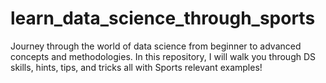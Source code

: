 # learn_data_science_through_sports
Journey through the world of data science from beginner to advanced concepts and methodologies. In this repository, I will walk you through DS skills, hints, tips, and tricks all with Sports relevant examples! 
